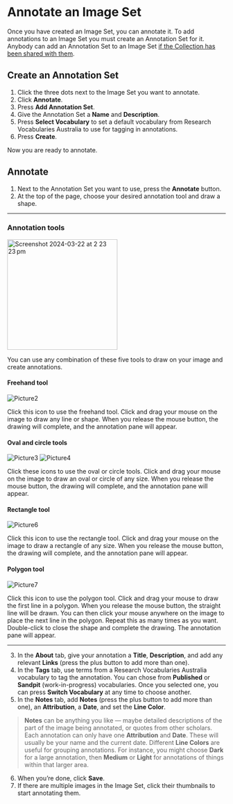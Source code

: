 # Annotate an Image Set

Once you have created an Image Set, you can annotate it. To add annotations to an Image Set you must create an Annotation Set for it. Anybody can add an Annotation Set to an Image Set [if the Collection has been shared with them](https://systemik-solutions.github.io/image_annotation_site/2.%20Share%20a%20Collection/Share%20a%20Collection.html).

## Create an Annotation Set

1.	Click the three dots next to the Image Set you want to annotate.
2.	Click **Annotate**.
3.	Press **Add Annotation Set**.
4.	Give the Annotation Set a **Name** and **Description**.
5.	Press **Select Vocabulary** to set a default vocabulary from Research Vocabularies Australia to use for tagging in annotations.
6.	Press **Create**.

Now you are ready to annotate.

## Annotate

1.	Next to the Annotation Set you want to use, press the **Annotate** button.
2.	At the top of the page, choose your desired annotation tool and draw a shape.

***
### Annotation tools

<img width="254" alt="Screenshot 2024-03-22 at 2 23 23 pm" src="https://github.com/Systemik-Solutions/image_annotation_site/assets/29685780/0d6f109e-a816-40ed-b0a2-5d826ce5e82a">

You can use any combination of these five tools to draw on your image and create annotations.

#### Freehand tool

![Picture2](https://github.com/Systemik-Solutions/image_annotation_site/assets/29685780/f8a4f395-7aa2-4a3d-a7f0-cbb31bb537b0)

Click this icon to use the freehand tool. Click and drag your mouse on the image to draw any line or shape. When you release the mouse button, the drawing will complete, and the annotation pane will appear.

#### Oval and circle tools
  
![Picture3](https://github.com/Systemik-Solutions/image_annotation_site/assets/29685780/64478898-46f2-417a-9548-fdd508b0bc72) ![Picture4](https://github.com/Systemik-Solutions/image_annotation_site/assets/29685780/a50aa6c3-00a4-424f-903e-bb3c10baf5a1)

Click these icons to use the oval or circle tools. Click and drag your mouse on the image to draw an oval or circle of any size. When you release the mouse button, the drawing will complete, and the annotation pane will appear.

#### Rectangle tool

![Picture6](https://github.com/Systemik-Solutions/image_annotation_site/assets/29685780/2aa54ba5-d231-473a-9b03-585b90e0b9d4)

Click this icon to use the rectangle tool. Click and drag your mouse on the image to draw a rectangle of any size. When you release the mouse button, the drawing will complete, and the annotation pane will appear.

#### Polygon tool

![Picture7](https://github.com/Systemik-Solutions/image_annotation_site/assets/29685780/56e4e5fa-e932-47d9-b3e2-c84858890e9d)

Click this icon to use the polygon tool. Click and drag your mouse to draw the first line in a polygon. When you release the mouse button, the straight line will be drawn. You can then click your mouse anywhere on the image to place the next line in the polygon. Repeat this as many times as you want. Double-click to close the shape and complete the drawing. The annotation pane will appear.
***

3.	In the **About** tab, give your annotation a **Title**, **Description**, and add any relevant **Links** (press the plus button to add more than one).
4.	In the **Tags** tab, use terms from a Research Vocabularies Australia vocabulary to tag the annotation. You can chose from **Published** or **Sandpit** (work-in-progress) vocabularies. Once you selected one, you can press **Switch Vocabulary** at any time to choose another.
5.	In the **Notes** tab, add **Notes** (press the plus button to add more than one), an **Attribution**, a **Date**, and set the **Line Color**.

> **Notes** can be anything you like — maybe detailed descriptions of the part of the image being annotated, or quotes from other scholars.
Each annotation can only have one **Attribution** and **Date**. These will usually be your name and the current date.
Different **Line Colors** are useful for grouping annotations. For instance, you might choose **Dark** for a large annotation, then **Medium** or **Light** for annotations of things within that larger area.

6.	When you’re done, click **Save**.
7.	If there are multiple images in the Image Set, click their thumbnails to start annotating them.
